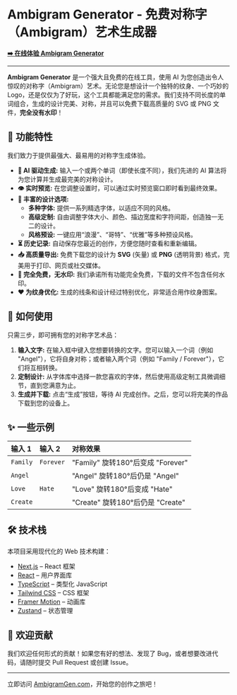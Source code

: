 
# Ambigram Generator - 免费对称字（Ambigram）艺术生成器

**[➡️ 在线体验 Ambigram Generator](https://ambigramgen.com/)**

---

**Ambigram Generator** 是一个强大且免费的在线工具，使用 AI 为您创造出令人惊叹的对称字（Ambigram）艺术。无论您是想设计一个独特的纹身、一个巧妙的 Logo，还是仅仅为了好玩，这个工具都能满足您的需求。我们支持不同长度的单词组合，生成的设计完美、对称，并且可以免费下载高质量的 SVG 或 PNG 文件，**完全没有水印**！

## 🌟 功能特性

我们致力于提供最强大、最易用的对称字生成体验。

- **🤖 AI 驱动生成:** 输入一个或两个单词（即使长度不同），我们先进的 AI 算法将为您计算并生成最完美的对称设计。
- **👁️ 实时预览:** 在您调整设置时，可以通过实时预览窗口即时看到最终效果。
- **🎨 丰富的设计选项:**
    - **多种字体:** 提供一系列精选字体，以适应不同的风格。
    - **高级定制:** 自由调整字体大小、颜色、描边宽度和字符间距，创造独一无二的设计。
    - **风格预设:** 一键应用“浪漫”、“哥特”、“优雅”等多种预设风格。
- **⏳ 历史记录:** 自动保存您最近的创作，方便您随时查看和重新编辑。
- **📥 高质量导出:** 免费下载您的设计为 **SVG** (矢量) 或 **PNG** (透明背景) 格式，完美用于打印、网页或社交媒体。
- **💯 完全免费，无水印:** 我们承诺所有功能完全免费，下载的文件不包含任何水印。
- **❤️ 为纹身优化:** 生成的线条和设计经过特别优化，非常适合用作纹身图案。

## 🚀 如何使用

只需三步，即可拥有您的对称字艺术品：

1.  **输入文字:** 在输入框中键入您想要转换的文字。您可以输入一个词（例如 "Angel"），它将自身对称；或者输入两个词（例如 "Family / Forever"），它们将互相转换。
2.  **定制设计:** 从字体库中选择一款您喜欢的字体，然后使用高级定制工具微调细节，直到您满意为止。
3.  **生成并下载:** 点击“生成”按钮，等待 AI 完成创作。之后，您可以将完美的作品下载到您的设备上。

## ✨ 一些示例

| 输入 1 | 输入 2 | 对称效果 |
| :--- | :--- | :--- |
| `Family` | `Forever` | "Family" 旋转180°后变成 "Forever" |
| `Angel` | | "Angel" 旋转180°后仍是 "Angel" |
| `Love` | `Hate` | "Love" 旋转180°后变成 "Hate" |
| `Create` | | "Create" 旋转180°后仍是 "Create" |


## 🛠️ 技术栈

本项目采用现代化的 Web 技术构建：

- [Next.js](https://nextjs.org/) – React 框架
- [React](https://reactjs.org/) – 用户界面库
- [TypeScript](https://www.typescriptlang.org/) – 类型化 JavaScript
- [Tailwind CSS](https://tailwindcss.com/) – CSS 框架
- [Framer Motion](https://www.framer.com/motion/) – 动画库
- [Zustand](https://zustand-demo.pmnd.rs/) – 状态管理

## 🤝 欢迎贡献

我们欢迎任何形式的贡献！如果您有好的想法、发现了 Bug，或者想要改进代码，请随时提交 Pull Request 或创建 Issue。

---

立即访问 [AmbigramGen.com](https://ambigramgen.com/)，开始您的创作之旅吧！
